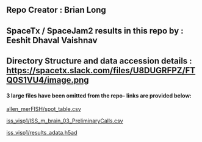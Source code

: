 ## Repo Creator : Brian Long
## SpaceTx / SpaceJam2 results in this repo by : Eeshit Dhaval Vaishnav 

## Directory Structure and data accession details : https://spacetx.slack.com/files/U8DUGRFPZ/FTQ0S1VU4/image.png 
#### 3 large files have been omitted from the repo- links are provided below:
[allen_merFISH/spot_table.csv](https://s3.amazonaws.com/starfish.data.spacetx/spacejam2/eeshit-vaishnav/edv/eeshit-vaishnav/allen_merFISH/spot_table.csv)

[iss_visp1/ISS_m_brain_03_PreliminaryCalls.csv](https://s3.amazonaws.com/starfish.data.spacetx/spacejam2/eeshit-vaishnav/edv/eeshit-vaishnav/iss_visp1/ISS_m_brain_03_PreliminaryCalls.csv) 

[iss_visp1/results_adata.h5ad](https://s3.amazonaws.com/starfish.data.spacetx/spacejam2/eeshit-vaishnav/edv/eeshit-vaishnav/iss_visp1/results_adata.h5ad)
